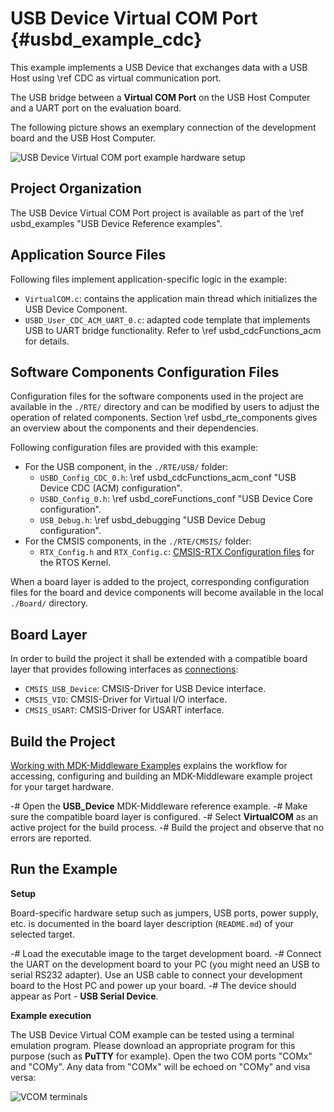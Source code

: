 # USB Device Virtual COM Port {#usbd_example_cdc}

This example implements a USB Device that exchanges data with a USB Host using \ref CDC as virtual communication port.

The USB bridge between a **Virtual COM Port** on the USB Host Computer and a UART port on the evaluation board.

The following picture shows an exemplary connection of the development board and the USB Host Computer.

![USB Device Virtual COM port example hardware setup](cdc_dev_example_setup.png)

## Project Organization

The USB Device Virtual COM Port project is available as part of the \ref usbd_examples "USB Device Reference examples".

<h2>Application Source Files</h2>

Following files implement application-specific logic in the example:

 - `VirtualCOM.c`: contains the application main thread which initializes the USB Device Component.
 - `USBD_User_CDC_ACM_UART_0.c`: adapted code template that implements USB to UART bridge functionality. Refer to \ref usbd_cdcFunctions_acm for details.

<h2>Software Components Configuration Files</h2>

Configuration files for the software components used in the project are available in the `./RTE/` directory and can be modified by users to adjust the operation of related components. Section \ref usbd_rte_components gives an overview about the components and their dependencies.

Following configuration files are provided with this example:

 - For the USB component, in the `./RTE/USB/` folder:
   - `USBD_Config_CDC_0.h`: \ref usbd_cdcFunctions_acm_conf "USB Device CDC (ACM) configuration".
   - `USBD_Config_0.h`: \ref usbd_coreFunctions_conf "USB Device Core configuration".
   - `USB_Debug.h`: \ref usbd_debugging "USB Device Debug configuration".
 - For the CMSIS components, in the `./RTE/CMSIS/` folder:
   - `RTX_Config.h` and `RTX_Config.c`: [CMSIS-RTX Configuration files](https://arm-software.github.io/CMSIS-RTX/latest/config_rtx5.html) for the RTOS Kernel.

When a board layer is added to the project, corresponding configuration files for the board and device components will become available in the local `./Board/` directory.

<h2>Board Layer</h2>

In order to build the project it shall be extended with a compatible board layer that provides following interfaces as [connections](https://open-cmsis-pack.github.io/cmsis-toolbox/ReferenceApplications/#connections):
 - `CMSIS_USB_Device`: CMSIS-Driver for USB Device interface.
 - `CMSIS_VIO`: CMSIS-Driver for Virtual I/O interface.
 - `CMSIS_USART`: CMSIS-Driver for USART interface.

## Build the Project

[Working with MDK-Middleware Examples](../General/working_with_examples.html) explains the workflow for accessing, configuring and building an MDK-Middleware example project for your target hardware.

 -# Open the **USB_Device** MDK-Middleware reference example.
 -# Make sure the compatible board layer is configured.
 -# Select **VirtualCOM** as an active project for the build process.
 -# Build the project and observe that no errors are reported.

## Run the Example

**Setup**

Board-specific hardware setup such as jumpers, USB ports, power supply, etc. is documented in the board layer description (`README.md`) of your selected target.

 -# Load the executable image to the target development board.
 -# Connect the UART on the development board to your PC (you might need an USB to serial RS232 adapter). Use an USB cable to connect your development board to the Host PC and power up your board.
 -# The device should appear as Port - **USB Serial Device**.

**Example execution**

The USB Device Virtual COM example can be tested using a terminal emulation program. Please download an appropriate program for this purpose (such as **PuTTY** for example). Open the two COM ports "COMx" and "COMy". Any data from "COMx" will be echoed on "COMy" and visa versa:

![VCOM terminals](vcom_terminals.png)
